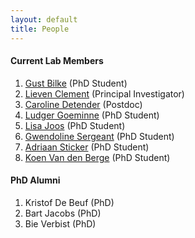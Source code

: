 ```yaml
---
layout: default
title: People
---
```


#### Current Lab Members

1. [Gust Bilke](/pages/gust.html) (PhD Student)
2. [Lieven Clement](/pages/about.html) (Principal Investigator)
2. [Caroline Detender](/pages/caroline.html) (Postdoc)
3. [Ludger Goeminne](/pages/ludger.html) (PhD Student)
4. [Lisa Joos](/pages/lisa.html) (PhD Student)
5. [Gwendoline Sergeant](/pages/gwendoline) (PhD Student)
6. [Adriaan Sticker](/pages/adriaan.html) (PhD Student)
7. [Koen Van den Berge](/pages/koen.html) (PhD Student)

#### PhD Alumni

1. Kristof De Beuf (PhD)
2. Bart Jacobs (PhD)
3. Bie Verbist (PhD)
